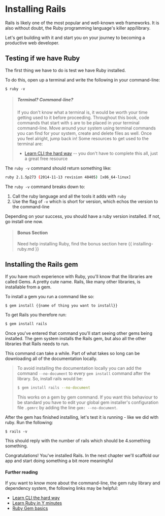 # Installing Rails

Rails is likely one of the most popular and well-known web frameworks. It is also without doubt, the Ruby programming language's killer app/library.

Let's get building with it and start you on your journey to becoming a productive web developer.

## Testing if we have Ruby

The first thing we have to do is test we have Ruby installed.

To do this, open up a terminal and write the following in your command-line:

```
$ ruby -v
```

> ##### Terminal? Command-line?
> If you don't know what a terminal is, it would be worth your time getting used to it before proceeding.
> Throughout this book, code commands that start with ```$``` are to be placed in your terminal command-line.
> Move around your system using terminal commands you can find for your system, create and delete files as well. Once you feel alright, jump back in!
> Some resources to get used to the terminal are:
> + [Learn CLI the hard way](http://cli.learncodethehardway.org/book/) -- you don't have to complete this all, just a great free resource

The ```ruby -v``` command should return something like:

```sh
ruby 2.1.5p273 (2014-11-13 revision 48405) [x86_64-linux] 
```

The  ```ruby -v``` command breaks down to:

1. Call the ruby language and all the tools it adds with ```ruby```
2. Use the flag of ```-v``` which is short for version, which echos the version to the command-line

Depending on your success, you should have a ruby version installed. If not, go install one now.

> #### Bonus Section
> Need help installing Ruby, find the bonus section here {{ installing-ruby.md }}

## Installing the Rails gem

If you have much experience with Ruby, you'll know that the libraries are called Gems. A pretty cute name. Rails, like many other libraries, is installable from a gem.

To install a gem you run a command like so:

```sh
$ gem install {{name of thing you want to install}}
```

To get Rails you therefore run:

```sh
$ gem install rails
```

Once you've entered that command you'll start seeing other gems being installed. The gem system installs the Rails gem, but also all the other libraries that Rails needs to run.

This command can take a while. Part of what takes so long can be downloading all of the documentation locally. 

> To avoid installing the documentation locally you can add the command ```--no-document``` to every ```gem install``` command after the library. So, install rails would be:
> 
> ```sh
> $ gem install rails --no-document 
> ```
> 
> This works on a gem by gem command. If you want this behaviour to be standard you have to edit your global gem installer's configuration file ```.gemrc``` by adding the line ```gem: --no-document```.

After the gem has finished installing, let's test it is running - like we did with ruby. Run the following:

```
$ rails -v
```

This should reply with the number of rails which should be 4.something something.

Congratulations! You've installed Rails. In the next chapter we'll scaffold our app and start doing something a bit more meaningful

#### Further reading

If you want to know more about the command-line, the gem ruby library and dependency system, the following links may be helpful:

+ [Learn CLI the hard way](http://cli.learncodethehardway.org/book/)
+ [Learn Ruby in Y minutes](http://learnxinyminutes.com/docs/ruby/)
+ [Ruby Gem basics](http://guides.rubygems.org/rubygems-basics/)